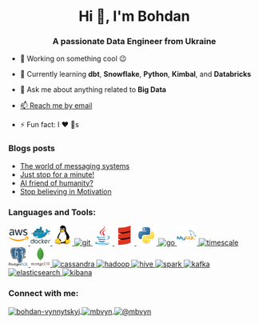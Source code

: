 <h1 align="center">Hi 👋, I'm Bohdan</h1>
<h3 align="center">A passionate Data Engineer from Ukraine</h3>

- 🔭 Working on something cool :wink:

- 🌱 Currently learning **dbt**, **Snowflake**, **Python**, **Kimbal**, and **Databricks**

- 💬 Ask me about anything related to **Big Data**

- [📫 Reach me by email](mailto:m.bvynnytskyi@gmail.com)

- ⚡ Fun fact: I :heart: :dog:s
 
### Blogs posts
<!-- BLOG-POST-LIST:START -->
- [The world of messaging systems](https://mbvyn.medium.com/the-world-of-messaging-systems-6c74b428269d?source=rss-aefe58b8f16b------2)
- [Just stop for a minute!](https://mbvyn.medium.com/just-stop-for-a-minute-59dac89b7615?source=rss-aefe58b8f16b------2)
- [AI friend of humanity?](https://mbvyn.medium.com/ai-friend-of-humanity-978b7f4cdc9f?source=rss-aefe58b8f16b------2)
- [Stop believing in Motivation](https://mbvyn.medium.com/stop-believing-in-motivation-62befbb30ae0?source=rss-aefe58b8f16b------2)
<!-- BLOG-POST-LIST:END -->

<h3 align="left">Languages and Tools:</h3>
<p align="left"> 
  <a href="https://aws.amazon.com" target="_blank" rel="noreferrer"> 
    <img src="https://raw.githubusercontent.com/devicons/devicon/master/icons/amazonwebservices/amazonwebservices-original-wordmark.svg" alt="aws" title="AWS" width="40" height="40"/>
  </a>
  <a href="https://www.docker.com/" target="_blank" rel="noreferrer"> 
    <img src="https://raw.githubusercontent.com/devicons/devicon/master/icons/docker/docker-original-wordmark.svg" alt="docker" title="docker" width="40" height="40"/> 
  </a> 
  <a href="https://www.linux.org/" target="_blank" rel="noreferrer"> 
    <img src="https://raw.githubusercontent.com/devicons/devicon/master/icons/linux/linux-original.svg" alt="linux" title="linux"  width="40" height="40"/> 
  </a> 
  <a href="https://git-scm.com/" target="_blank" rel="noreferrer"> 
    <img src="https://www.vectorlogo.zone/logos/git-scm/git-scm-icon.svg" alt="git" title="git" width="40" height="40"/> 
  </a> 
  <a href="https://www.java.com" target="_blank" rel="noreferrer"> 
    <img src="https://raw.githubusercontent.com/devicons/devicon/master/icons/java/java-original.svg" alt="java" title="java" width="40" height="40"/> 
  </a> 
  <a href="https://www.scala-lang.org" target="_blank" rel="noreferrer"> 
    <img src="https://raw.githubusercontent.com/devicons/devicon/master/icons/scala/scala-original.svg" alt="scala" title="scala" width="40" height="40"/> 
  </a> 
  <a href="https://www.python.org" target="_blank" rel="noreferrer"> 
    <img src="https://raw.githubusercontent.com/devicons/devicon/master/icons/python/python-original.svg" alt="python" title="python" width="40" height="40"/> 
  </a>
  <a href="https://go.dev" target="_blank" rel="noreferrer"> 
    <img src="https://www.vectorlogo.zone/logos/golang/golang-icon.svg" alt="go" title="go" width="40" height="40"/> 
  </a>
  <a href="https://www.mysql.com/" target="_blank" rel="noreferrer"> 
    <img src="https://raw.githubusercontent.com/devicons/devicon/master/icons/mysql/mysql-original-wordmark.svg" alt="mysql" title="mysql" width="40" height="40"/> 
  </a> 
  <a href="https://www.timescale.com/" target="_blank" rel="noreferrer"> 
    <img src="https://github.com/simple-icons/simple-icons/blob/master/icons/timescale.svg" alt="timescale" title="timescale" width="40" height="40"/>
  </a>
  <a href="https://www.postgresql.org" target="_blank" rel="noreferrer"> 
    <img src="https://raw.githubusercontent.com/devicons/devicon/master/icons/postgresql/postgresql-original-wordmark.svg" alt="postgresql" title="postgresql" width="40" height="40"/>
  </a>
  <a href="https://www.mongodb.com/" target="_blank" rel="noreferrer"> 
    <img src="https://raw.githubusercontent.com/devicons/devicon/master/icons/mongodb/mongodb-original-wordmark.svg" alt="mongodb" title="mongodb" width="40" height="40"/> 
  </a> 
  <a href="https://cassandra.apache.org/" target="_blank" rel="noreferrer"> 
    <img src="https://www.vectorlogo.zone/logos/apache_cassandra/apache_cassandra-icon.svg" alt="cassandra" title="cassandra" width="40" height="40"/> 
  </a> 
  <a href="https://hadoop.apache.org/" target="_blank" rel="noreferrer"> 
    <img src="https://www.vectorlogo.zone/logos/apache_hadoop/apache_hadoop-icon.svg" alt="hadoop" title="hadoop" width="40" height="40"/> 
  </a> 
  <a href="https://hive.apache.org/" target="_blank" rel="noreferrer"> 
    <img src="https://www.vectorlogo.zone/logos/apache_hive/apache_hive-icon.svg" alt="hive" title="hive" width="40" height="40"/> 
  </a> 
  <a href="https://spark.apache.org/" target="_blank" rel="noreferrer"> 
    <img src="https://www.vectorlogo.zone/logos/apache_spark/apache_spark-ar21.svg" alt="spark" title="spark" width="40" height="40"/> 
  </a> 
  <a href="https://kafka.apache.org/" target="_blank" rel="noreferrer"> 
    <img src="https://www.vectorlogo.zone/logos/apache_kafka/apache_kafka-icon.svg" alt="kafka" title="kafka" width="40" height="40"/> 
  </a> 
  <a href="https://www.elastic.co" target="_blank" rel="noreferrer"> 
    <img src="https://www.vectorlogo.zone/logos/elastic/elastic-icon.svg" alt="elasticsearch" title="elasticsearch" width="40" height="40"/> 
  </a> 
  <a href="https://www.elastic.co/kibana" target="_blank" rel="noreferrer"> 
    <img src="https://www.vectorlogo.zone/logos/elasticco_kibana/elasticco_kibana-icon.svg" alt="kibana" title="kibana" width="40" height="40"/> 
  </a>    
</p>

<h3 align="left">Connect with me:</h3>
<p align="left">
  </a>
  <a href="https://linkedin.com/in/mbvyn" target="blank"><img align="center" src="https://raw.githubusercontent.com/rahuldkjain/github-profile-readme-generator/master/src/images/icons/Social/linked-in-alt.svg" alt="bohdan-vynnytskyi" height="30" width="40" />
  </a>
<a href="https://twitter.com/mbvyn" target="blank">
  <img align="center" src="https://raw.githubusercontent.com/rahuldkjain/github-profile-readme-generator/master/src/images/icons/Social/twitter.svg" alt="mbvyn" height="30" width="40" />
  </a>
<a href="https://medium.com/@mbvyn" target="blank">
  <img align="center" src="https://www.vectorlogo.zone/logos/medium/medium-tile.svg" alt="@mbvyn" height="30" width="30" />
</p>





